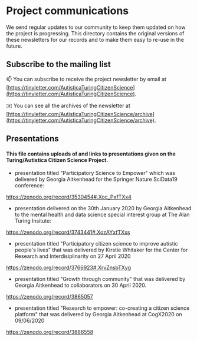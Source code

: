 # Project communications

We send regular updates to our community to keep them updated on how the project is progressing.
This directory contains the original versions of these newsletters for our records and to make them easy to re-use in the future.

## Subscribe to the mailing list

📫 You can subscribe to receive the project newsletter by email at [https://tinyletter.com/AutisticaTuringCitizenScience](https://tinyletter.com/AutisticaTuringCitizenScience).

✉️ You can see all the archives of the newsletter at [https://tinyletter.com/AutisticaTuringCitizenScience/archive](https://tinyletter.com/AutisticaTuringCitizenScience/archive).

## Presentations

#### This file contains uploads of and links to presentations given on the Turing/Autistica Citizen Science Project.

* presentation titled "Participatory Science to Empower" which was delivered by Georgia Aitkenhead for the Springer Nature SciData19 conference:

https://zenodo.org/record/3530454#.Xoc_PxfTXx4

* presentation delivered on the 30th January 2020 by Georgia Aitkenhead to the mental health and data science special interest group at The Alan Turing Insitute: 

https://zenodo.org/record/3743441#.XozAYxfTXxs

* presentation titled "Participatory citizen science to improve autistic people's lives" that was delivered by Kirstie Whitaker for the Center for Research and Interdisiplinarity on 27 April 2020

https://zenodo.org/record/3766923#.XrvZnsbTXyg

* presentation titled "Growth through community" that was delivered by Georgia Aitkenhead to collaborators on 30 April 2020. 

https://zenodo.org/record/3865057

* presentation titled "Research to empower: co-creating a citizen science platform" that was delivered by Georgia Aitkenhead at CogX2020 on 09/06/2020

https://zenodo.org/record/3886558

